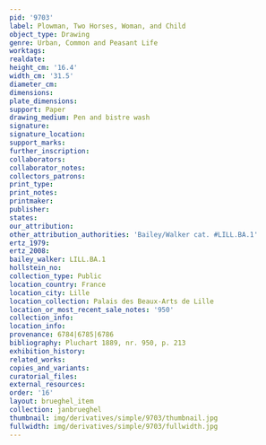 ```yaml
---
pid: '9703'
label: Plowman, Two Horses, Woman, and Child
object_type: Drawing
genre: Urban, Common and Peasant Life
worktags:
realdate:
height_cm: '16.4'
width_cm: '31.5'
diameter_cm:
dimensions:
plate_dimensions:
support: Paper
drawing_medium: Pen and bistre wash
signature:
signature_location:
support_marks:
further_inscription:
collaborators:
collaborator_notes:
collectors_patrons:
print_type:
print_notes:
printmaker:
publisher:
states:
our_attribution:
other_attribution_authorities: 'Bailey/Walker cat. #LILL.BA.1'
ertz_1979:
ertz_2008:
bailey_walker: LILL.BA.1
hollstein_no:
collection_type: Public
location_country: France
location_city: Lille
location_collection: Palais des Beaux-Arts de Lille
location_or_most_recent_sale_notes: '950'
collection_info:
location_info:
provenance: 6784|6785|6786
bibliography: Pluchart 1889, nr. 950, p. 213
exhibition_history:
related_works:
copies_and_variants:
curatorial_files:
external_resources:
order: '16'
layout: brueghel_item
collection: janbrueghel
thumbnail: img/derivatives/simple/9703/thumbnail.jpg
fullwidth: img/derivatives/simple/9703/fullwidth.jpg
---
```


